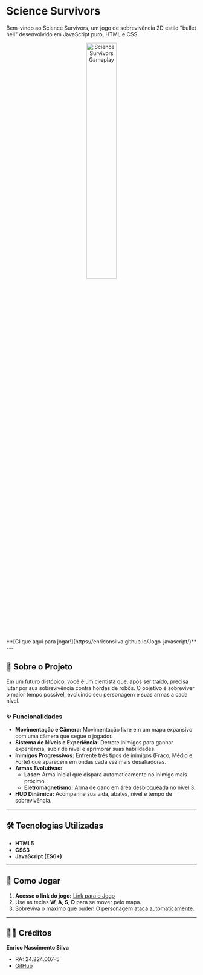 # Science Survivors

Bem-vindo ao Science Survivors, um jogo de sobrevivência 2D estilo "bullet hell" desenvolvido em JavaScript puro, HTML e CSS.
<p align ="center">
    <img src="img/ExemploGameplay.gif" alt="Science Survivors Gameplay" width="40%"> 
</p>
**[Clique aqui para jogar!](https://enriconsilva.github.io/Jogo-javascript/)** ---

## 📖 Sobre o Projeto

Em um futuro distópico, você é um cientista que, após ser traído, precisa lutar por sua sobrevivência contra hordas de robôs. O objetivo é sobreviver o maior tempo possível, evoluindo seu personagem e suas armas a cada nível.

### ✨ Funcionalidades

* **Movimentação e Câmera:** Movimentação livre em um mapa expansivo com uma câmera que segue o jogador.
* **Sistema de Níveis e Experiência:** Derrote inimigos para ganhar experiência, subir de nível e aprimorar suas habilidades.
* **Inimigos Progressivos:** Enfrente três tipos de inimigos (Fraco, Médio e Forte) que aparecem em ondas cada vez mais desafiadoras.
* **Armas Evolutivas:**
    * **Laser:** Arma inicial que dispara automaticamente no inimigo mais próximo.
    * **Eletromagnetismo:** Arma de dano em área desbloqueada no nível 3.
* **HUD Dinâmica:** Acompanhe sua vida, abates, nível e tempo de sobrevivência.

---

## 🛠️ Tecnologias Utilizadas

* **HTML5**
* **CSS3**
* **JavaScript (ES6+)**

---

## 🚀 Como Jogar

1.  **Acesse o link do jogo:** [Link para o Jogo](https://enriconsilva.github.io/Jogo-javascript/)
2.  Use as teclas **W, A, S, D** para se mover pelo mapa.
3.  Sobreviva o máximo que puder! O personagem ataca automaticamente.

---

## 👨‍💻 Créditos

**Enrico Nascimento Silva**

* RA: 24.224.007-5
* [GitHub](https://github.com/EnricoNSilva)
